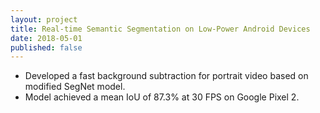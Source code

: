 ```yaml
---
layout: project
title: Real-time Semantic Segmentation on Low-Power Android Devices
date: 2018-05-01
published: false
---
```

- Developed a fast background subtraction for portrait video based on modified SegNet model.
- Model achieved a mean IoU of 87.3% at 30 FPS on Google Pixel 2.

